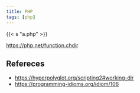 ```yaml
---
title: PHP
tags: [php]
---
```


{{< s "a.php" >}}

<https://php.net/function.chdir>

## Refereces

- <https://hyperpolyglot.org/scripting2#working-dir>
- <https://programming-idioms.org/idiom/106>
